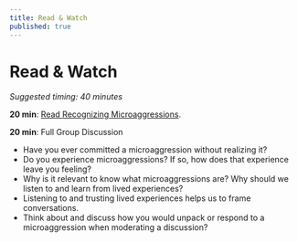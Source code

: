 ```yaml
---
title: Read & Watch
published: true
---
```


# Read & Watch
_Suggested timing: 40 minutes_

**20 min**: [Read Recognizing Microaggressions](http://gsi.berkeley.edu/media/tool-recognizing-microaggressions.pdf). 

**20 min**: Full Group Discussion

*   Have you ever committed a microaggression without realizing it?
*   Do you experience microaggressions? If so, how does that experience leave you feeling?
*   Why is it relevant to know what microaggressions are? Why should we listen to and learn from lived experiences?
*   Listening to and trusting lived experiences helps us to frame conversations.
*   Think about and discuss how you would unpack or respond to a microaggression when moderating a discussion? 
